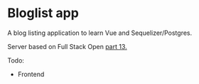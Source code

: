 # Bloglist app

A blog listing application to learn Vue and Sequelizer/Postgres.

Server based on Full Stack Open [part 13.](https://fullstackopen.com/osa13)

Todo:
- Frontend
